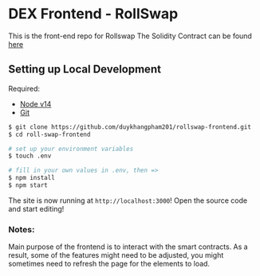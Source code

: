 # DEX Frontend - RollSwap

This is the front-end repo for Rollswap 
The Solidity Contract can be found [here](https://github.com/duykhangpham201/rollswap-contracts.git)

## Setting up Local Development

Required:

- [Node v14](https://nodejs.org/download/release/latest-v14.x/)
- [Git](https://git-scm.com/downloads)

```bash
$ git clone https://github.com/duykhangpham201/rollswap-frontend.git
$ cd roll-swap-frontend

# set up your environment variables 
$ touch .env

# fill in your own values in .env, then =>
$ npm install
$ npm start
```

The site is now running at `http://localhost:3000`!
Open the source code and start editing!


### Notes:

Main purpose of the frontend is to interact with the smart contracts. As a result, some of the features might need to be adjusted, you might sometimes need to refresh the page for the elements to load.
